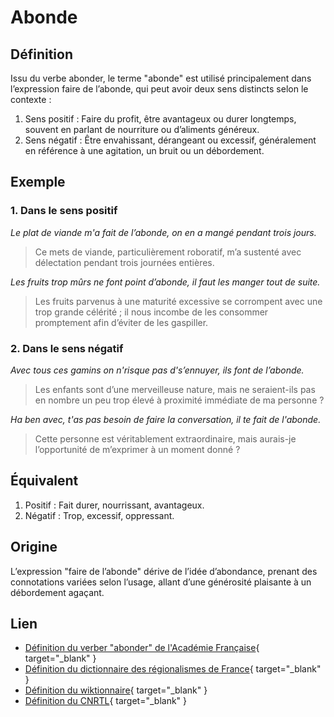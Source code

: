 # Abonde

## Définition

Issu du verbe abonder, le terme "abonde" est utilisé principalement dans l’expression faire de l’abonde, qui peut avoir deux sens distincts selon le contexte :

1. Sens positif : Faire du profit, être avantageux ou durer longtemps, souvent en parlant de nourriture ou d’aliments généreux.
2. Sens négatif : Être envahissant, dérangeant ou excessif, généralement en référence à une agitation, un bruit ou un débordement.

## Exemple

### 1. Dans le sens positif

_Le plat de viande m'a fait de l’abonde, on en a mangé pendant trois jours._
> Ce mets de viande, particulièrement roboratif, m’a sustenté avec délectation pendant trois journées entières.

_Les fruits trop mûrs ne font point d’abonde, il faut les manger tout de suite._
> Les fruits parvenus à une maturité excessive se corrompent avec une trop grande célérité ; il nous incombe de les consommer promptement afin d’éviter de les gaspiller.

### 2. Dans le sens négatif

_Avec tous ces gamins on n'risque pas d's’ennuyer, ils font de l’abonde._
> Les enfants sont d’une merveilleuse nature, mais ne seraient-ils pas en nombre un peu trop élevé à proximité immédiate de ma personne ?

_Ha ben avec, t'as pas besoin de faire la conversation, il te fait de l'abonde._
> Cette personne est véritablement extraordinaire, mais aurais-je l’opportunité de m’exprimer à un moment donné ?

## Équivalent

1. Positif : Fait durer, nourrissant, avantageux.
2. Négatif : Trop, excessif, oppressant.

## Origine

L’expression "faire de l’abonde" dérive de l’idée d’abondance, prenant des connotations variées selon l’usage, allant d’une générosité plaisante à un débordement agaçant.

## Lien

* [Définition du verber "abonder" de l'Académie Française](https://www.dictionnaire-academie.fr/article/A9A0096){ target="_blank" }
* [Définition du dictionnaire des régionalismes de France](https://drf.4h-conseil.fr/pages/D1A0002.html){ target="_blank" }
* [Définition du wiktionnaire](https://fr.wiktionary.org/wiki/abonde){ target="_blank" }
* [Définition du CNRTL](https://www.cnrtl.fr/definition/abonde){ target="_blank" }
